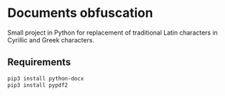 # Documents obfuscation

Small project in Python for replacement of traditional Latin characters in Cyrillic and Greek characters.

## Requirements 

```bash
pip3 install python-docx
pip3 install pypdf2
```